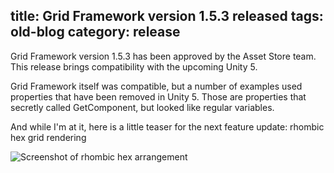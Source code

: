 title: Grid Framework version 1.5.3 released
tags: old-blog
category: release
---

Grid Framework version 1.5.3 has been approved by the Asset Store team. This
release brings compatibility with the upcoming Unity 5.

Grid Framework itself was compatible, but a number of examples used properties
that have been removed in Unity 5. Those are properties that secretly called
GetComponent, but looked like regular variables.

And while I'm at it, here is a little teaser for the next feature update:
rhombic hex grid rendering

![Screenshot of rhombic hex arrangement](rhombic.png)
